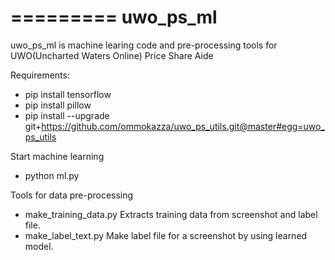 =========
uwo_ps_ml
==========

uwo_ps_ml is machine learing code and pre-processing tools for
UWO(Uncharted Waters Online) Price Share Aide

Requirements:
  - pip install tensorflow
  - pip install pillow
  - pip install --upgrade git+https://github.com/ommokazza/uwo_ps_utils.git@master#egg=uwo_ps_utils

Start machine learning
  - python ml.py

Tools for data pre-processing
  - make_training_data.py
    Extracts training data from screenshot and label file.
  - make_label_text.py
    Make label file for a screenshot by using learned model.
